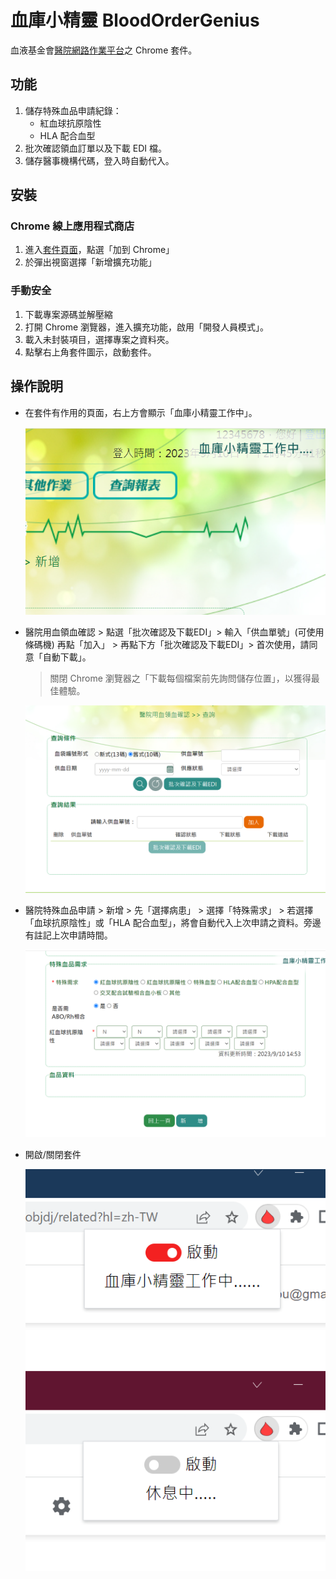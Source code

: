 # 血庫小精靈 BloodOrderGenius
血液基金會[醫院網路作業平台](https://dh.blood.org.tw/hospital/)之 Chrome 套件。


## 功能

1. 儲存特殊血品申請紀錄：
   - 紅血球抗原陰性
   - HLA 配合血型
2. 批次確認領血訂單以及下載 EDI 檔。
3. 儲存醫事機構代碼，登入時自動代入。


## 安裝

### Chrome 線上應用程式商店

1.  進入[套件頁面](https://chrome.google.com/webstore/detail/%E8%A1%80%E5%BA%AB%E5%B0%8F%E7%B2%BE%E9%9D%88-blood-order-genius/fnpflpimngffoiecmnpkmechadbobjdj?hl=zh-TW)，點選「加到 Chrome」
2.  於彈出視窗選擇「新增擴充功能」


### 手動安全

1. 下載專案源碼並解壓縮
2. 打開 Chrome 瀏覽器，進入擴充功能，啟用「開發人員模式」。
3. 載入未封裝項目，選擇專案之資料夾。
4. 點擊右上角套件圖示，啟動套件。


## 操作說明

- 在套件有作用的頁面，右上方會顯示「血庫小精靈工作中」。

	![](images/activate.png)

- 醫院用血領血確認 > 點選「批次確認及下載EDI」> 輸入「供血單號」(可使用條碼機) 再點「加入」 >  再點下方「批次確認及下載EDI」> 首次使用，請同意「自動下載」。

  > 關閉 Chrome 瀏覽器之「下載每個檔案前先詢問儲存位置」，以獲得最佳體驗。

	![](images/1.png)

- 醫院特殊血品申請 > 新增 > 先「選擇病患」 > 選擇「特殊需求」 > 若選擇「血球抗原陰性」或「HLA 配合血型」，將會自動代入上次申請之資料。旁邊有註記上次申請時間。

	![](images/2.png)
	
- 開啟/關閉套件

	![](images/on.png) 
	![](images/off.png)